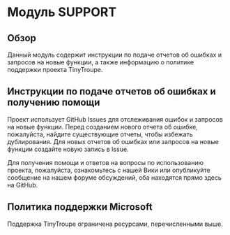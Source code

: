 # Модуль SUPPORT

## Обзор

Данный модуль содержит инструкции по подаче отчетов об ошибках и запросов на новые функции, а также информацию о политике поддержки проекта TinyTroupe.

## Инструкции по подаче отчетов об ошибках и получению помощи

Проект использует GitHub Issues для отслеживания ошибок и запросов на новые функции. Перед созданием нового отчета об ошибке, пожалуйста, найдите существующие отчеты, чтобы избежать дублирования.  Для новых отчетов об ошибках или запросов на новые функции создайте новую запись в Issue.

Для получения помощи и ответов на вопросы по использованию проекта, пожалуйста, ознакомьтесь с нашей Вики или опубликуйте сообщение на нашем форуме обсуждений, оба находятся прямо здесь на GitHub.

## Политика поддержки Microsoft

Поддержка TinyTroupe ограничена ресурсами, перечисленными выше.